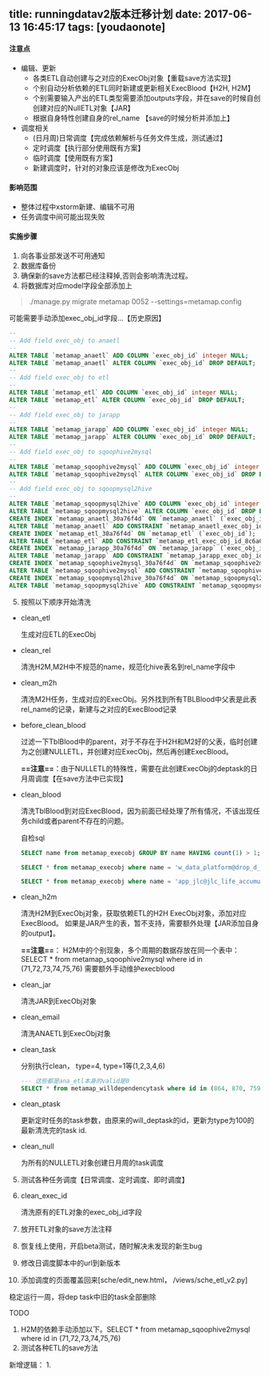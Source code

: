 
title: runningdatav2版本迁移计划
date: 2017-06-13 16:45:17
tags: [youdaonote]
---

#### 注意点
 - 编辑、更新
    - 各类ETL自动创建与之对应的ExecObj对象【重载save方法实现】
    - 个别自动分析依赖的ETL同时新建或更新相关ExecBlood【H2H, H2M】
    - 个别需要输入产出的ETL类型需要添加outputs字段，并在save的时候自创创建对应的NullETL对象【JAR】
    - 根据自身特性创建自身的rel_name 【save的时候分析并添加上】
 - 调度相关
    - (日月周)日常调度【完成依赖解析与任务文件生成，测试通过】
    - 定时调度【执行部分使用既有方案】
    - 临时调度【使用既有方案】
    - 新建调度时，针对的对象应该是修改为ExecObj


#### 影响范围
 - 整体过程中xstorm新建、编辑不可用
 - 任务调度中间可能出现失败

#### 实施步骤

1. 向各事业部发送不可用通知
2. 数据库备份
3. 确保新的save方法都已经注释掉,否则会影响清洗过程。
4. 将数据库对应model字段全部添加上
> ./manage.py migrate metamap 0052 --settings=metamap.config

可能需要手动添加exec_obj_id字段...【历史原因】
```sql
--
-- Add field exec_obj to anaetl
--
ALTER TABLE `metamap_anaetl` ADD COLUMN `exec_obj_id` integer NULL;
ALTER TABLE `metamap_anaetl` ALTER COLUMN `exec_obj_id` DROP DEFAULT;
--
-- Add field exec_obj to etl
--
ALTER TABLE `metamap_etl` ADD COLUMN `exec_obj_id` integer NULL;
ALTER TABLE `metamap_etl` ALTER COLUMN `exec_obj_id` DROP DEFAULT;
--
-- Add field exec_obj to jarapp
--
ALTER TABLE `metamap_jarapp` ADD COLUMN `exec_obj_id` integer NULL;
ALTER TABLE `metamap_jarapp` ALTER COLUMN `exec_obj_id` DROP DEFAULT;
--
-- Add field exec_obj to sqoophive2mysql
--
ALTER TABLE `metamap_sqoophive2mysql` ADD COLUMN `exec_obj_id` integer NULL;
ALTER TABLE `metamap_sqoophive2mysql` ALTER COLUMN `exec_obj_id` DROP DEFAULT;
--
-- Add field exec_obj to sqoopmysql2hive
--
ALTER TABLE `metamap_sqoopmysql2hive` ADD COLUMN `exec_obj_id` integer NULL;
ALTER TABLE `metamap_sqoopmysql2hive` ALTER COLUMN `exec_obj_id` DROP DEFAULT;
CREATE INDEX `metamap_anaetl_30a76f4d` ON `metamap_anaetl` (`exec_obj_id`);
ALTER TABLE `metamap_anaetl` ADD CONSTRAINT `metamap_anaetl_exec_obj_id_1bac03db_fk_metamap_execobj_id` FOREIGN KEY (`exec_obj_id`) REFERENCES `metamap_execobj` (`id`);
CREATE INDEX `metamap_etl_30a76f4d` ON `metamap_etl` (`exec_obj_id`);
ALTER TABLE `metamap_etl` ADD CONSTRAINT `metamap_etl_exec_obj_id_8c6a086a_fk_metamap_execobj_id` FOREIGN KEY (`exec_obj_id`) REFERENCES `metamap_execobj` (`id`);
CREATE INDEX `metamap_jarapp_30a76f4d` ON `metamap_jarapp` (`exec_obj_id`);
ALTER TABLE `metamap_jarapp` ADD CONSTRAINT `metamap_jarapp_exec_obj_id_6340f92e_fk_metamap_execobj_id` FOREIGN KEY (`exec_obj_id`) REFERENCES `metamap_execobj` (`id`);
CREATE INDEX `metamap_sqoophive2mysql_30a76f4d` ON `metamap_sqoophive2mysql` (`exec_obj_id`);
ALTER TABLE `metamap_sqoophive2mysql` ADD CONSTRAINT `metamap_sqoophive2mys_exec_obj_id_ee2cb5c2_fk_metamap_execobj_id` FOREIGN KEY (`exec_obj_id`) REFERENCES `metamap_execobj` (`id`);
CREATE INDEX `metamap_sqoopmysql2hive_30a76f4d` ON `metamap_sqoopmysql2hive` (`exec_obj_id`);
ALTER TABLE `metamap_sqoopmysql2hive` ADD CONSTRAINT `metamap_sqoopmysql2hi_exec_obj_id_9d61c4ff_fk_metamap_execobj_id` FOREIGN KEY (`exec_obj_id`) REFERENCES `metamap_execobj` (`id`);

```

5. 按照以下顺序开始清洗
- clean_etl 

    生成对应ETL的ExecObj
- clean_rel 

    清洗H2M,M2H中不规范的name，规范化hive表名到rel_name字段中
- clean_m2h 

    清洗M2H任务，生成对应的ExecObj。另外找到所有TBLBlood中父表是此表rel_name的记录，新建与之对应的ExecBlood记录
- before_clean_blood

    过滤一下TblBlood中的parent，对于不存在于H2H和M2好的父表，临时创建为之创建NULLETL，并创建对应ExecObj，然后再创建ExecBlood。 
    
    **==注意==**：由于NULLETL的特殊性，需要在此创建ExecObj的deptask的日月周调度【在save方法中已实现】
- clean_blood
    
    清洗TblBlood到对应ExecBlood，因为前面已经处理了所有情况，不该出现任务child或者parent不存在的问题。

    自检sql

    ```sql
    SELECT name from metamap_execobj GROUP BY name HAVING count(1) > 1;

    SELECT * from metamap_execobj where name = 'w_data_platform@drop_d_regula_stock';
    
    SELECT * from metamap_execobj where name = 'app_jlc@jlc_life_accumulative';
    ```
- clean_h2m
    
    清洗H2M到ExecObj对象，获取依赖ETL的H2H ExecObj对象，添加对应ExecBlood。
    如果是JAR产生的表，暂不支持，需要额外处理【JAR添加自身的output】。

    **==注意==**：
    H2M中的个别现象，多个周期的数据存放在同一个表中：
    SELECT * from metamap_sqoophive2mysql where id in (71,72,73,74,75,76)
    需要额外手动维护execblood
- clean_jar
    
    清洗JAR到ExecObj对象
- clean_email
    
    清洗ANAETL到ExecObj对象
- clean_task
    
    分别执行clean， type=4, type=1等(1,2,3,4,6)
    
    ```sql
    --- 这些都是ana_etl本身的valid是0
    SELECT * from metamap_willdependencytask where id in (864, 870, 759, 643, 164, 143, 85)
    ```
- clean_ptask
    
    更新定时任务的task参数，由原来的will_deptask的id，更新为type为100的最新清洗完的task id.
- clean_null

    为所有的NULLETL对象创建日月周的task调度

5. 测试各种任务调度【日常调度、定时调度、即时调度】
6. clean_exec_id

    清洗原有的ETL对象的exec_obj_id字段
    
6. 放开ETL对象的save方法注释
7. 恢复线上使用，开启beta测试，随时解决未发现的新生bug
8. 修改日调度脚本中的url到新版本
9. 添加调度的页面覆盖回来[sche/edit_new.html， /views/sche_etl_v2.py]


稳定运行一周，将dep task中旧的task全部删除



TODO
1. H2M的依赖手动添加以下。SELECT * from metamap_sqoophive2mysql where id in (71,72,73,74,75,76)
2. 测试各种ETL的save方法

新增逻辑：
1. 
